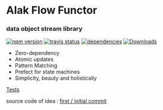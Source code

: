 
# Alak Flow Functor
### data object stream library
[![npm version](https://badge.fury.io/js/alak.svg)](https://badge.fury.io/js/alak)
[![travis status](https://travis-ci.org/gleba/alak.svg?branch=master)](https://travis-ci.org/gleba/alak)
[![dependencies](https://david-dm.org/gleba/alak.svg)](https://david-dm.org/gleba/alak)
[![Downloads](https://img.shields.io/npm/dt/alak.svg)](https://www.npmjs.com/package/alak)

- Zero-dependency
- Atomic updates
- Pattern Matching
- Prefect for state machines
- Simplicity, beauty and holistically

[Tests](https://github.com/gleba/alak/blob/master/tests/)

source code of idea : [first / initial commit](https://github.com/gleba/alak/commit/fdc2739105485acfa232bc7a123c7164fd4c2c33#diff-ed009b6b86b017532ef0489c77de5100)
